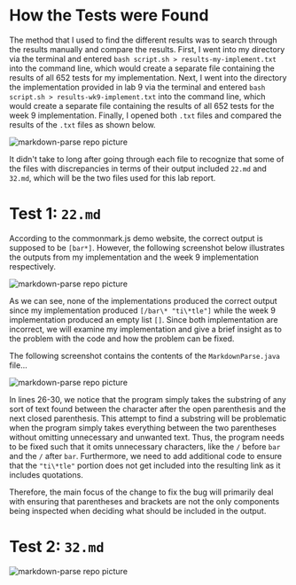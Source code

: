 # How the Tests were Found
The method that I used to find the different results was to search through the results manually and compare the results. First, I went into my directory via the terminal and entered `bash script.sh > results-my-implement.txt` into the command line, which would create a separate file containing the results of all 652 tests for my implementation. Next, I went into the directory the implementation provided in lab 9 via the terminal and entered `bash script.sh > results-wk9-implement.txt` into the command line, which would create a separate file containing the results of all 652 tests for the week 9 implementation. Finally, I opened both `.txt` files and compared the results of the `.txt` files as shown below.

![markdown-parse repo picture](https://user-images.githubusercontent.com/81746604/159062466-028fc6b6-5f9b-4d4a-9af4-dec319aa2ab2.png)

It didn't take to long after going through each file to recognize that some of the files with discrepancies in terms of their output included `22.md` and `32.md`, which will be the two files used for this lab report.

# Test 1: `22.md`

According to the commonmark.js demo website, the correct output is supposed to be `[bar*]`. However, the following screenshot below illustrates the outputs from my implementation and the week 9 implementation respectively.

![markdown-parse repo picture](https://user-images.githubusercontent.com/81746604/159064346-be697b16-825f-4965-8286-2e82bf793959.png)

As we can see, none of the implementations produced the correct output since my implementation produced `[/bar\* "ti\*tle"]` while the week 9 implementation produced an empty list `[]`. Since both implementation are incorrect, we will examine my implementation and give a brief insight as to the problem with the code and how the problem can be fixed.

The following screenshot contains the contents of the `MarkdownParse.java` file...

![markdown-parse repo picture](https://user-images.githubusercontent.com/81746604/159071100-133a93ce-6011-4450-81e2-0cd5e361c367.png)

In lines 26-30, we notice that the program simply takes the substring of any sort of text found between the character after the open parenthesis and the next closed parenthesis. This attempt to find a substring will be problematic when the program simply takes everything between the two parentheses without omitting unnecessary and unwanted text. Thus, the program needs to be fixed such that it omits unnecessary characters, like the `/` before `bar` and the `/` after `bar`. Furthermore, we need to add additional code to ensure that the `"ti\*tle"` portion does not get included into the resulting link as it includes quotations.

Therefore, the main focus of the change to fix the bug will primarily deal with ensuring that parentheses and brackets are not the only components being inspected when deciding what should be included in the output.


# Test 2: `32.md`

![markdown-parse repo picture](https://user-images.githubusercontent.com/81746604/159064670-505a3e90-2f15-4744-83bf-a0d7f84d5ef1.png)
